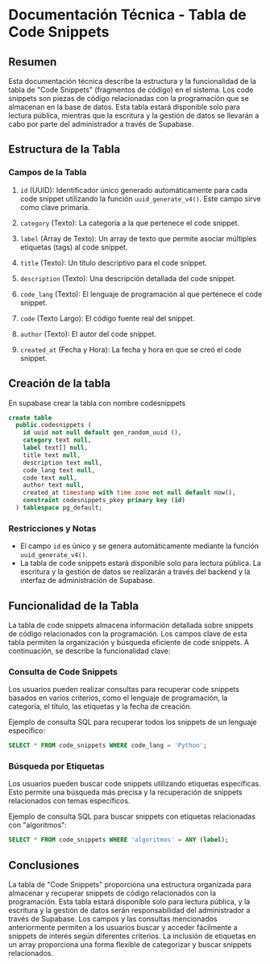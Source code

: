 # Documentación Técnica - Tabla de Code Snippets

## Resumen

Esta documentación técnica describe la estructura y la funcionalidad de la tabla de "Code Snippets" (fragmentos de código) en el sistema. Los code snippets son piezas de código relacionadas con la programación que se almacenan en la base de datos. Esta tabla estará disponible solo para lectura pública, mientras que la escritura y la gestión de datos se llevarán a cabo por parte del administrador a través de Supabase.

## Estructura de la Tabla

### Campos de la Tabla

1. `id` (UUID): Identificador único generado automáticamente para cada code snippet utilizando la función `uuid_generate_v4()`. Este campo sirve como clave primaria.

2. `category` (Texto): La categoría a la que pertenece el code snippet.

3. `label` (Array de Texto): Un array de texto que permite asociar múltiples etiquetas (tags) al code snippet.

4. `title` (Texto): Un título descriptivo para el code snippet.

5. `description` (Texto): Una descripción detallada del code snippet.

6. `code_lang` (Texto): El lenguaje de programación al que pertenece el code snippet.

7. `code` (Texto Largo): El código fuente real del snippet.

8. `author` (Texto): El autor del code snippet.

9. `created_at` (Fecha y Hora): La fecha y hora en que se creó el code snippet.

## Creación de la tabla
En supabase crear la tabla con nombre codesnippets

```sql
create table
  public.codesnippets (
    id uuid not null default gen_random_uuid (),
    category text null,
    label text[] null,
    title text null,
    description text null,
    code_lang text null,
    code text null,
    author text null,
    created_at timestamp with time zone not null default now(),
    constraint codesnippets_pkey primary key (id)
  ) tablespace pg_default;
```
### Restricciones y Notas

- El campo `id` es único y se genera automáticamente mediante la función `uuid_generate_v4()`.
- La tabla de code snippets estará disponible solo para lectura pública. La escritura y la gestión de datos se realizarán a través del backend y la interfaz de administración de Supabase.

## Funcionalidad de la Tabla

La tabla de code snippets almacena información detallada sobre snippets de código relacionados con la programación. Los campos clave de esta tabla permiten la organización y búsqueda eficiente de code snippets. A continuación, se describe la funcionalidad clave:

### Consulta de Code Snippets

Los usuarios pueden realizar consultas para recuperar code snippets basados en varios criterios, como el lenguaje de programación, la categoría, el título, las etiquetas y la fecha de creación.

Ejemplo de consulta SQL para recuperar todos los snippets de un lenguaje específico:

```sql
SELECT * FROM code_snippets WHERE code_lang = 'Python';
```

### Búsqueda por Etiquetas

Los usuarios pueden buscar code snippets utilizando etiquetas específicas. Esto permite una búsqueda más precisa y la recuperación de snippets relacionados con temas específicos.

Ejemplo de consulta SQL para buscar snippets con etiquetas relacionadas con "algoritmos":

```sql
SELECT * FROM code_snippets WHERE 'algoritmos' = ANY (label);
```

## Conclusiones

La tabla de "Code Snippets" proporciona una estructura organizada para almacenar y recuperar snippets de código relacionados con la programación. Esta tabla estará disponible solo para lectura pública, y la escritura y la gestión de datos serán responsabilidad del administrador a través de Supabase. Los campos y las consultas mencionados anteriormente permiten a los usuarios buscar y acceder fácilmente a snippets de interés según diferentes criterios. La inclusión de etiquetas en un array proporciona una forma flexible de categorizar y buscar snippets relacionados.
